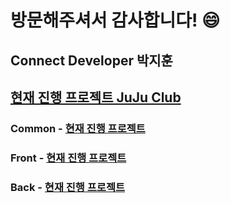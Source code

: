 # 방문해주셔서 감사합니다! 😄  

## Connect Developer 박지훈  


[현재 진행 프로젝트 JuJu Club](https://github.com/users/HeroNoah/projects/7)
------------------------------

### Common - [현재 진행 프로젝트](https://github.com/users/HeroNoah/projects/5)

### Front - [현재 진행 프로젝트](https://github.com/users/HeroNoah/projects/5)

### Back - [현재 진행 프로젝트](https://github.com/users/HeroNoah/projects/5)
